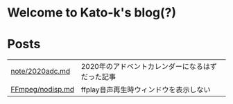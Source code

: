 # Welcome to Kato-k's blog(?)

# Posts

|||
|---|---|
|[note/2020adc.md](note/2020adc.md)|2020年のアドベントカレンダーになるはずだった記事|
|[FFmpeg/nodisp.md](FFmpeg/nodisp.md)|ffplay音声再生時ウィンドウを表示しない|
